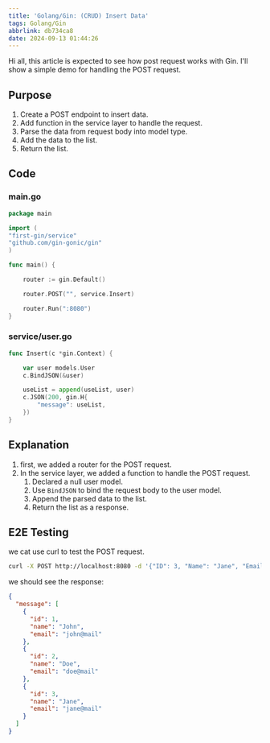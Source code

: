 ```yaml
---
title: 'Golang/Gin: (CRUD) Insert Data'
tags: Golang/Gin
abbrlink: db734ca8
date: 2024-09-13 01:44:26
---
```


Hi all, this article is expected to see how post request works with Gin.
I'll show a simple demo for handling the POST request.

## Purpose
1. Create a POST endpoint to insert data.
2. Add function in the service layer to handle the request.
3. Parse the data from request body into model type.
4. Add the data to the list.
5. Return the list.
<!--more-->

## Code

### main.go

```go
package main

import (
"first-gin/service"
"github.com/gin-gonic/gin"
)

func main() {

    router := gin.Default()

    router.POST("", service.Insert)

    router.Run(":8080")
}
```

### service/user.go

```go
func Insert(c *gin.Context) {

	var user models.User
	c.BindJSON(&user)

	useList = append(useList, user)
	c.JSON(200, gin.H{
		"message": useList,
	})
}
```

## Explanation
1. first, we added a router for the POST request.
2. In the service layer, we added a function to handle the POST request.
   1. Declared a null user model.
   2. Use `BindJSON` to bind the request body to the user model.
   3. Append the parsed data to the list.
   4. Return the list as a response.
## E2E Testing
we cat use curl to test the POST request.
```bash
curl -X POST http://localhost:8080 -d '{"ID": 3, "Name": "Jane", "Email": "jane@mail"}'
```
we should see the response:
```json
{
  "message": [
    {
      "id": 1,
      "name": "John",
      "email": "john@mail"
    },
    {
      "id": 2,
      "name": "Doe",
      "email": "doe@mail"
    },
    {
      "id": 3,
      "name": "Jane",
      "email": "jane@mail"
    }
  ]
}
```